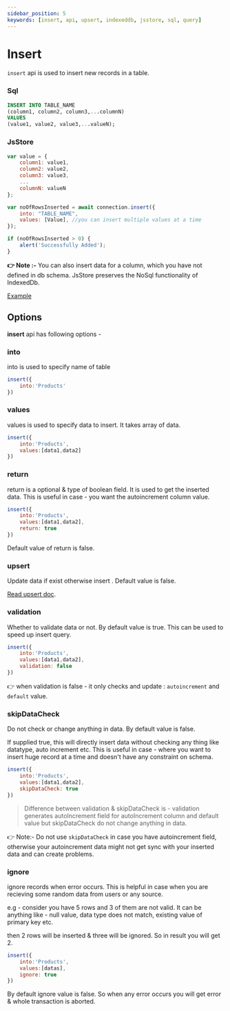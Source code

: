```yaml
---
sidebar_position: 5
keywords: [insert, api, upsert, indexeddb, jsstore, sql, query]
---
```


# Insert

`insert` api is used to insert new records in a table.

### Sql

```sql
INSERT INTO TABLE_NAME
(column1, column2, column3,...columnN)
VALUES
(value1, value2, value3,...valueN);
```

### JsStore

```javascript
var value = {
    column1: value1,
    column2: value2,
    column3: value3,
    ...
    columnN: valueN
};

var noOfRowsInserted = await connection.insert({
    into: "TABLE_NAME",
    values: [Value], //you can insert multiple values at a time
});

if (noOfRowsInserted > 0) {
    alert('Successfully Added');
}
```

**👉 Note :-** You can also insert data for a column, which you have not defined in db schema. JsStore preserves the NoSql functionality of IndexedDb.

<p class="text--center">
    <a class="button button--info" target="_blank" href="https://ujjwalguptaofficial.github.io/idbstudio/?db=Demo&query=insert(%7B%0A%20%20%20%20into%3A%20%22Customers%22%2C%0A%20%20%20%20values%3A%20%5B%7B%0A%20%20%20%20%20%20%20%20customerName%3A%20'ujjwal%20gupta'%2C%0A%20%20%20%20%20%20%20%20contactName%3A%20'ujjwal'%2C%0A%20%20%20%20%20%20%20%20address%3A%20'bhubaneswar%20odisha'%2C%0A%20%20%20%20%20%20%20%20city%3A%20'bhubaneswar'%2C%0A%20%20%20%20%20%20%20%20postalCode%3A%20'12345'%2C%0A%20%20%20%20%20%20%20%20country%3A%20'India'%0A%20%20%20%20%7D%5D%0A%7D)%3B%0A">Example</a>
</p>

## Options

**insert** api has following options -

### into

into is used to specify name of table

```javascript
insert({
    into:'Products'
})
```

### values

values is used to specify data to insert. It takes array of data.

```javascript
insert({
    into:'Products',
    values:[data1,data2]
})
```

### return

return is a optional & type of boolean field. It is used to get the inserted data. This is useful in case - you want the autoincrement column value.

```javascript
insert({
    into:'Products',
    values:[data1,data2],
    return: true
})
```

Default value of return is false.

### upsert

Update data if exist otherwise insert . Default value is false.

[Read upsert doc](/docs/insert/upsert.md).

### validation

Whether to validate data or not. By default value is true. This can be used to speed up insert query.

```javascript
insert({
    into:'Products',
    values:[data1,data2],
    validation: false
})
```

👉 when validation is false - it only checks and update : `autoincrement` and `default` value.

### skipDataCheck

Do not check or change anything in data. By default value is false. 

If supplied true, this will directly insert data without checking any thing like datatype, auto increment etc. This is useful in case - where you want to insert huge record at a time and doesn't have any constraint on schema.

```javascript
insert({
    into:'Products',
    values:[data1,data2],
    skipDataCheck: true
})
```

> Difference between validation & skipDataCheck is - validation generates autoIncrement field for autoIncrement column and default value but skipDataCheck do not change anything in data.


👉 Note:- Do not use `skipDataCheck` in case you have autoincrement field, otherwise your autoincrement data might not get sync with your inserted data and can create problems.

### ignore

ignore records when error occurs. This is helpful in case when you are recieving some random data from users or any source.

e.g - consider you have 5 rows and 3 of them are not valid. It can be anything like - null value, data type does not match, existing value of primary key etc.

then 2 rows will be inserted & three will be ignored. So in result you will get 2.

```javascript
insert({
    into:'Products',
    values:[datas],
    ignore: true
})
```

By default ignore value is false. So when any error occurs you will get error & whole transaction is aborted.
